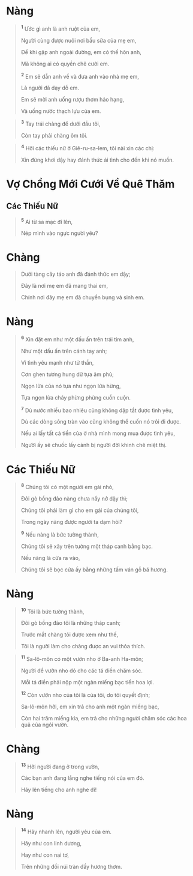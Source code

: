 # Nàng

> <sup><b>1</b></sup> Ước gì anh là anh ruột của em,
> 
> Người cùng được nuôi nơi bầu sữa của mẹ em,
> 
> Ðể khi gặp anh ngoài đường, em có thể hôn anh,
> 
> Mà không ai có quyền chê cười em.
> 
> <sup><b>2</b></sup> Em sẽ dẫn anh về và đưa anh vào nhà mẹ em,
> 
> Là người đã dạy dỗ em.
> 
> Em sẽ mời anh uống rượu thơm hảo hạng,
> 
> Và uống nước thạch lựu của em.
>


> <sup><b>3</b></sup> Tay trái chàng để dưới đầu tôi,
> 
> Còn tay phải chàng ôm tôi.
>


> <sup><b>4</b></sup> Hỡi các thiếu nữ ở Giê-ru-sa-lem, tôi nài xin các chị:
> 
> Xin đừng khơi dậy hay đánh thức ái tình cho đến khi nó muốn.
>

# Vợ Chồng Mới Cưới Về Quê Thăm
## Các Thiếu Nữ

> <sup><b>5</b></sup> Ai từ sa mạc đi lên,
> 
> Nép mình vào ngực người yêu?
>

# Chàng

> Dưới tàng cây táo anh đã đánh thức em dậy;
> 
> Ðây là nơi mẹ em đã mang thai em,
> 
> Chính nơi đây mẹ em đã chuyển bụng và sinh em.
>

# Nàng

> <sup><b>6</b></sup> Xin đặt em như một dấu ấn trên trái tim anh,
> 
> Như một dấu ấn trên cánh tay anh;
> 
> Vì tình yêu mạnh như tử thần,
> 
> Cơn ghen tương hung dữ tựa âm phủ;
> 
> Ngọn lửa của nó tựa như ngọn lửa hừng,
> 
> Tựa ngọn lửa cháy phừng phừng cuồn cuộn.
> 
> <sup><b>7</b></sup> Dù nước nhiều bao nhiêu cũng không dập tắt được tình yêu,
> 
> Dù các dòng sông tràn vào cũng không thể cuốn nó trôi đi được.
> 
> Nếu ai lấy tất cả tiền của ở nhà mình mong mua được tình yêu,
> 
> Người ấy sẽ chuốc lấy cảnh bị người đời khinh chê miệt thị.
>

# Các Thiếu Nữ

> <sup><b>8</b></sup> Chúng tôi có một người em gái nhỏ,
> 
> Ðôi gò bồng đảo nàng chưa nẩy nở dậy thì;
> 
> Chúng tôi phải làm gì cho em gái của chúng tôi,
> 
> Trong ngày nàng được người ta dạm hỏi?
> 
> <sup><b>9</b></sup> Nếu nàng là bức tường thành,
> 
> Chúng tôi sẽ xây trên tường một tháp canh bằng bạc.
> 
> Nếu nàng là cửa ra vào,
> 
> Chúng tôi sẽ bọc cửa ấy bằng những tấm ván gỗ bá hương.
>

# Nàng

> <sup><b>10</b></sup> Tôi là bức tường thành,
> 
> Ðôi gò bồng đảo tôi là những tháp canh;
> 
> Trước mắt chàng tôi được xem như thế,
> 
> Tôi là người làm cho chàng được an vui thỏa thích.
>


> <sup><b>11</b></sup> Sa-lô-môn có một vườn nho ở Ba-anh Ha-môn;
> 
> Người để vườn nho đó cho các tá điền chăm sóc.
> 
> Mỗi tá điền phải nộp một ngàn miếng bạc tiền hoa lợi.
> 
> <sup><b>12</b></sup> Còn vườn nho của tôi là của tôi, do tôi quyết định;
> 
> Sa-lô-môn hỡi, em xin trả cho anh một ngàn miếng bạc,
> 
> Còn hai trăm miếng kia, em trả cho những người chăm sóc các hoa quả của ngôi vườn.
>

# Chàng

> <sup><b>13</b></sup> Hỡi người đang ở trong vườn,
> 
> Các bạn anh đang lắng nghe tiếng nói của em đó.
> 
> Hãy lên tiếng cho anh nghe đi!
>

# Nàng

> <sup><b>14</b></sup> Hãy nhanh lên, người yêu của em.
> 
> Hãy như con linh dương,
> 
> Hay như con nai tơ,
> 
> Trên những đồi núi tràn đầy hương thơm.
>

